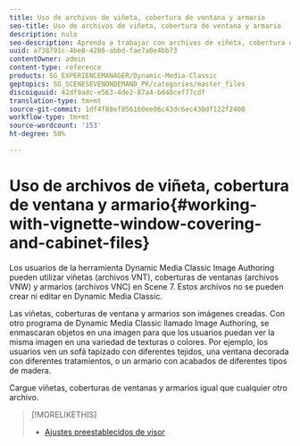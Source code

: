 ```yaml
---
title: Uso de archivos de viñeta, cobertura de ventana y armario
seo-title: Uso de archivos de viñeta, cobertura de ventana y armario
description: nulo
seo-description: Aprenda a trabajar con archivos de viñeta, cobertura de ventanas y archivador.
uuid: a738791c-4be0-4286-abbd-fae7a0e4bb73
contentOwner: admin
content-type: reference
products: SG_EXPERIENCEMANAGER/Dynamic-Media-Classic
geptopics: SG_SCENESEVENONDEMAND_PK/categories/master_files
discoiquuid: 42df9adc-e563-4de2-87a4-bd40cef77cdf
translation-type: tm+mt
source-git-commit: 1df4f88ef856160ee06c43dc6ec430df122f2408
workflow-type: tm+mt
source-wordcount: '153'
ht-degree: 50%

---
```



# Uso de archivos de viñeta, cobertura de ventana y armario{#working-with-vignette-window-covering-and-cabinet-files}

Los usuarios de la herramienta Dynamic Media Classic Image Authoring pueden utilizar viñetas (archivos VNT), coberturas de ventanas (archivos VNW) y armarios (archivos VNC) en Scene 7. Estos archivos no se pueden crear ni editar en Dynamic Media Classic.

Las viñetas, coberturas de ventana y armarios son imágenes creadas. Con otro programa de Dynamic Media Classic llamado Image Authoring, se enmascaran objetos en una imagen para que los usuarios puedan ver la misma imagen en una variedad de texturas o colores. Por ejemplo, los usuarios ven un sofá tapizado con diferentes tejidos, una ventana decorada con diferentes tratamientos, o un armario con acabados de diferentes tipos de madera.

Cargue viñetas, coberturas de ventanas y armarios igual que cualquier otro archivo.

>[!MORELIKETHIS]
>
>* [Ajustes preestablecidos de visor](application-setup.md#viewer_presets)

